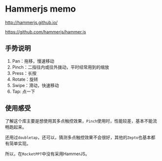 # Hammerjs memo

http://hammerjs.github.io/

https://github.com/hammerjs/hammer.js


## 手势说明

1. Pan：拖移，慢速移动
2. Pinch：二指往内或往外拨动，平时经常用到的缩放
3. Press：长按
4. Rotate：旋转
5. Swipe：滑动，快速移动
6. Tap: 点一下


## 使用感受

了解这个库主要是想使用其多点触控效果，`Pinch`使用时，性能较差，基本不能流畅跑起来。

还用过`doubletap`，还可以，猜测多点触控效果不会很好，其他的`Zepto`也基本都有简单实现。

所以，在`RocketPPT`中没有采用HammerJS。
